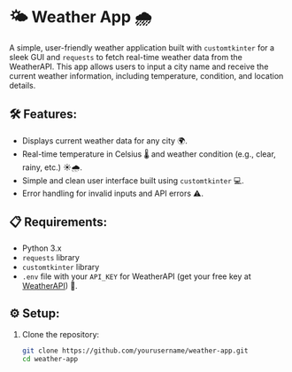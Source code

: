 # 🌤️ Weather App 🌧️

A simple, user-friendly weather application built with `customtkinter` for a sleek GUI and `requests` to fetch real-time weather data from the WeatherAPI. This app allows users to input a city name and receive the current weather information, including temperature, condition, and location details.

## 🛠️ Features:
- Displays current weather data for any city 🌍.
- Real-time temperature in Celsius 🌡️ and weather condition (e.g., clear, rainy, etc.) ☀️🌧️.
- Simple and clean user interface built using `customtkinter` 💻.
- Error handling for invalid inputs and API errors ⚠️.

## 📋 Requirements:
- Python 3.x
- `requests` library
- `customtkinter` library
- `.env` file with your `API_KEY` for WeatherAPI (get your free key at [WeatherAPI](https://www.weatherapi.com/)) 🔑.

## ⚙️ Setup:
1. Clone the repository:
   ```bash
   git clone https://github.com/yourusername/weather-app.git
   cd weather-app
